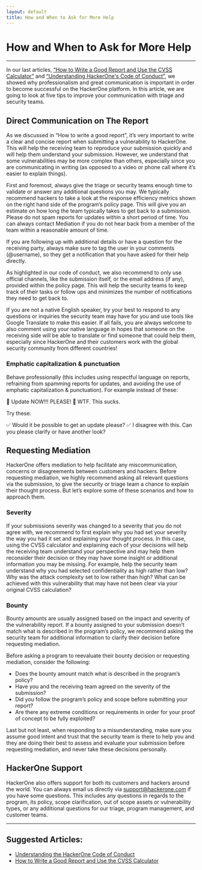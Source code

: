 ```yaml
---
layout: default
title: How and When to Ask for More Help
---
```


# How and When to Ask for More Help
<hr style="height:2px;border-width:0;color:gray;background-color:gray">

In our last articles, [“How to Write a Good Report and Use the CVSS Calculator”](/resources/articles/writing_a_report_and_cvss) and [“Understanding HackerOne's Code of Conduct"](/resources/articles/code_of_conduct), we showed why professionalism and great communication is important in order to become successful on the HackerOne platform. In this article, we are going to look at five tips to improve your communication with triage and security teams.
 
## Direct Communication on The Report
As we discussed in “How to write a good report”, it’s very important to write a clear and concise report when submitting a vulnerability to HackerOne. This will help the receiving team to reproduce your submission quickly and will help them understand your submission. However, we understand that some vulnerabilities may be more complex than others, especially since you are communicating in writing (as opposed to a video or phone call where it’s easier to explain things).

First and foremost, always give the triage or security teams enough time to validate or answer any additional questions you may. We typically recommend hackers to take a look at the response efficiency metrics shown on the right hand side of the program’s policy page. This will give you an estimate on how long the team typically takes to get back to a submission. Please do not spam reports for updates within a short period of time. You can always contact Mediation if you do not hear back from a member of the team within a reasonable amount of time.

If you are following up with additional details or have a question for the receiving party, always make sure to tag the user in your comments (@username), so they get a notification that you have asked for their help directly. 


As highlighted in our code of conduct, we also recommend to only use official channels, like the submission itself, or the email address (if any), provided within the policy page. This will help the security teams to keep track of their tasks or follow ups and minimizes the number of notifications they need to get back to.

If you are not a native English speaker, try your best to respond to any questions or inquiries the security team may have for you and use tools like Google Translate to make this easier. If all fails, you are always welcome to also comment using your native language in hopes that someone on the receiving side will be able to translate or find someone that could help them, especially since HackerOne and their customers work with the global security community from different countries!

### Emphatic capitalization & punctuation
Behave professionally (this includes using respectful language on reports, refraining from spamming reports for updates, and avoiding the use of emphatic capitalization & punctuation). For example instead of these:

🚫 Update NOW!!! PLEASE!
🚫 WTF. This sucks. 

Try these:

✅ Would it be possible to get an update please?
✅ I disagree with this. Can you please clarify or have another look?

## Requesting Mediation
HackerOne offers mediation to help facilitate any miscommunication, concerns or disagreements between customers and hackers. Before requesting mediation, we highly recommend asking all relevant questions via the submission, to give the security or triage team a chance to explain their thought process. But let’s explore some of these scenarios and how to approach them.

### Severity 
If your submissions severity was changed to a severity that you do not agree with, we recommend to first explain why you had set your severity the way you had it set and explaining your thought process. In this case, using the CVSS calculator and explaining each of your decisions will help the receiving team understand your perspective and may help them reconsider their decision or they may have some insight or additional information you may be missing. For example, help the security team understand why you had selected confidentiality as high rather than low? Why was the attack complexity set to low rather than high? What can be achieved with this vulnerability that may have not been clear via your original CVSS calculation?


### Bounty 
Bounty amounts are usually assigned based on the impact and severity of the vulnerability report. If a bounty assigned to your submission doesn’t match what is described in the program’s policy, we recommend asking the security team for additional information to clarify their decision before requesting mediation. 

Before asking a program to reevaluate their bounty decision or requesting mediation, consider the following: 
- Does the bounty amount match what is described in the program’s policy? 
- Have you and the receiving team agreed on the severity of the submission?
- Did you follow the program’s policy and scope before submitting your report? 
- Are there any extreme conditions or requirements 	in order for your proof of concept to be fully exploited?

Last but not least, when responding to a misunderstanding, make sure you assume good intent and trust that the security team is there to help you and they are doing their best to assess and evaluate your submission before requesting mediation, and never take these decisions personally. 

## HackerOne Support
HackerOne also offers support for both its customers and hackers around the world. You can always email us directly via support@hackerone.com if you have some questions. This includes any questions in regards to the program, its policy, scope clarification, out of scope assets or vulnerability types, or any additional questions for our triage, program management, and customer teams. 

<hr style="height:2px;border-width:0;color:gray;background-color:gray">

## Suggested Articles:
- [Understanding the HackerOne Code of Conduct](/resources/articles/code_of_conduct)
- [How to Write a Good Report and Use the CVSS Calculator](/resources/articles/writing_a_report_and_cvss)